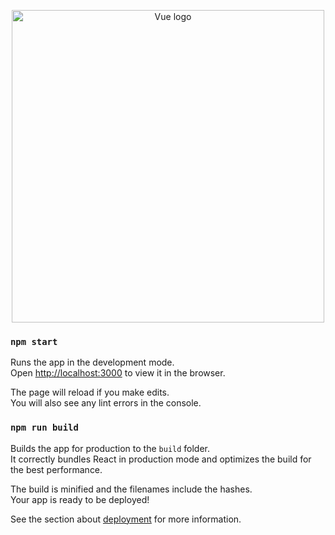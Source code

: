
<p align="center"><a href="https://vuejs.org" target="_blank" rel="noopener noreferrer"><img width="500" src="https://raw.githubusercontent.com/leminhson2398/graph-maker-front-end/master/public/static/image/snapshot.png" alt="Vue logo"></a></p>

### `npm start`

Runs the app in the development mode.<br />
Open [http://localhost:3000](http://localhost:3000) to view it in the browser.

The page will reload if you make edits.<br />
You will also see any lint errors in the console.

### `npm run build`

Builds the app for production to the `build` folder.<br />
It correctly bundles React in production mode and optimizes the build for the best performance.

The build is minified and the filenames include the hashes.<br />
Your app is ready to be deployed!

See the section about [deployment](https://facebook.github.io/create-react-app/docs/deployment) for more information.
